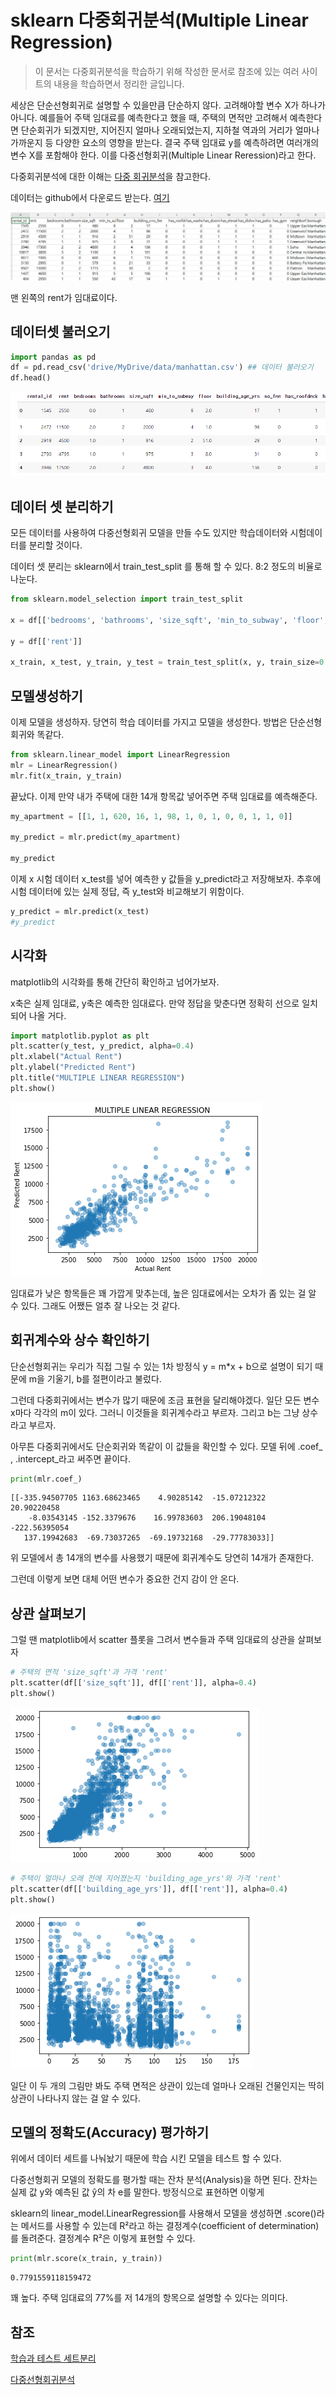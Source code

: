 # sklearn 다중회귀분석(Multiple Linear Regression) 

> 이 문서는 다중회귀분석을 학습하기 위해 작성한 문서로 참조에 있는 여러 사이트의 내용을 학습하면서 정리한 글입니다. 


세상은 단순선형회귀로 설명할 수 있을만큼 단순하지 않다. 고려해야할 변수 X가 하나가 아니다. 예를들어 주택 임대료를 예측한다고 했을 때, 주택의 면적만 고려해서 예측한다면 단순회귀가 되겠지만, 지어진지 얼마나 오래되었는지, 지하철 역과의 거리가 얼마나 가까운지 등 다양한 요소의 영향을 받는다. 결국 주택 임대료 y를 예측하려면 여러개의 변수 X를 포함해야 한다. 이를 다중선형회귀(Multiple Linear Reression)라고 한다. 

다중회귀분석에 대한 이해는  [다중 회귀분석](regress-05.md)을 참고한다. 


데이터는 github에서 다운로드 받는다. 
[여기](https://github.com/Codecademy/datasets/blob/master/streeteasy/manhattan.csv)  


![](../../.gitbook/assets/regress/regress31.png)


맨 왼쪽의 rent가 임대료이다. 


## 데이터셋 불러오기

```python 
import pandas as pd
df = pd.read_csv('drive/MyDrive/data/manhattan.csv') ## 데이터 불러오기
df.head()
```

![](../../.gitbook/assets/regress/regress32.png)




##  데이터 셋 분리하기

모든 데이터를 사용하여 다중선형회귀 모델을 만들 수도 있지만 학습데이터와 시험데이터를 분리할 것이다.  

데이터 셋 분리는 sklearn에서 train_test_split 를 통해 할 수 있다. 
8:2 정도의 비율로 나눈다. 


```python
from sklearn.model_selection import train_test_split

x = df[['bedrooms', 'bathrooms', 'size_sqft', 'min_to_subway', 'floor', 'building_age_yrs', 'no_fee', 'has_roofdeck', 'has_washer_dryer', 'has_doorman', 'has_elevator', 'has_dishwasher', 'has_patio', 'has_gym']]

y = df[['rent']]

x_train, x_test, y_train, y_test = train_test_split(x, y, train_size=0.8, test_size=0.2)
```

## 모델생성하기
이제 모델을 생성하자. 당연히 학습 데이터를 가지고 모델을 생성한다. 방법은 단순선형회귀와 똑같다.
```python 
from sklearn.linear_model import LinearRegression
mlr = LinearRegression()
mlr.fit(x_train, y_train) 
```
끝났다. 이제 만약 내가 주택에 대한 14개 항목값 넣어주면 주택 임대료를 예측해준다.

```python 
my_apartment = [[1, 1, 620, 16, 1, 98, 1, 0, 1, 0, 0, 1, 1, 0]]

my_predict = mlr.predict(my_apartment)

my_predict
```

이제 x 시험 데이터 x_test를 넣어 예측한 y 값들을 y_predict라고 저장해보자. 추후에 시험 데이터에 있는 실제 정답, 즉 y_test와 비교해보기 위함이다.


```python 
y_predict = mlr.predict(x_test)
#y_predict
```


## 시각화

matplotlib의 시각화를 통해 간단히 확인하고 넘어가보자.

x축은 실제 임대료, y축은 예측한 임대료다. 만약 정답을 맞춘다면 정확히 선으로 일치되어 나올 거다.

```python
import matplotlib.pyplot as plt
plt.scatter(y_test, y_predict, alpha=0.4)
plt.xlabel("Actual Rent")
plt.ylabel("Predicted Rent")
plt.title("MULTIPLE LINEAR REGRESSION")
plt.show()
```

![](../../.gitbook/assets/regress/regress33.png)

임대료가 낮은 항목들은 꽤 가깝게 맞추는데, 높은 임대료에서는 오차가 좀 있는 걸 알 수 있다. 그래도 어쨌든 얼추 잘 나오는 것 같다.




## 회귀계수와 상수 확인하기
단순선형회귀는 우리가 직접 그릴 수 있는 1차 방정식 y = m*x + b으로 설명이 되기 때문에 m을 기울기, b를 절편이라고 불렀다.

그런데 다중회귀에서는 변수가 많기 때문에 조금 표현을 달리해야겠다. 일단 모든 변수 x마다 각각의 m이 있다. 그러니 이것들을 회귀계수라고 부르자. 그리고 b는 그냥 상수라고 부르자.

아무튼 다중회귀에서도 단순회귀와 똑같이 이 값들을 확인할 수 있다. 모델 뒤에 .coef_ , .intercept_라고 써주면 끝이다.

```python 
print(mlr.coef_)
```
```
[[-335.94507705 1163.68623465    4.90285142  -15.07212322   20.90220458
    -8.03543145 -152.3379676    16.99783603  206.19048104 -222.56395054
   137.19942683  -69.73037265  -69.19732168  -29.77783033]]
```

위 모델에서 총 14개의 변수를 사용했기 때문에 회귀계수도 당연히 14개가 존재한다.

그런데 이렇게 보면 대체 어떤 변수가 중요한 건지 감이 안 온다.

## 상관 살펴보기
그럴 땐 matplotlib에서 scatter 플롯을 그려서 변수들과 주택 임대료의 상관을 살펴보자
```python
# 주택의 면적 'size_sqft'과 가격 'rent'
plt.scatter(df[['size_sqft']], df[['rent']], alpha=0.4)
plt.show()
```

![](../../.gitbook/assets/regress/regress34.png)

```python 
# 주택이 얼마나 오래 전에 지어졌는지 'building_age_yrs'와 가격 'rent'
plt.scatter(df[['building_age_yrs']], df[['rent']], alpha=0.4)
plt.show()
```

![](../../.gitbook/assets/regress/regress35.png)


일단 이 두 개의 그림만 봐도 주택 면적은 상관이 있는데 얼마나 오래된 건물인지는 딱히 상관이 나타나지 않는 걸 알 수 있다.


## 모델의 정확도(Accuracy) 평가하기

위에서 데이터 세트를 나눠놨기 때문에 학습 시킨 모델을 테스트 할 수 있다.

다중선형회귀 모델의 정확도를 평가할 때는 잔차 분석(Analysis)을 하면 된다. 잔차는 실제 값 y와 예측된 값 ŷ의 차 e를 말한다. 방정식으로 표현하면 이렇게


sklearn의 linear_model.LinearRegression를 사용해서 모델을 생성하면 .score()라는 메서드를 사용할 수 있는데 R²라고 하는 결정계수(coefficient of determination)를 돌려준다. 결정계수 R²은 이렇게 표현할 수 있다.


```python
print(mlr.score(x_train, y_train))
```
```
0.7791559118159472
```
꽤 높다. 주택 임대료의 77%를 저 14개의 항목으로 설명할 수 있다는 의미다.



## 참조
[학습과 테스트 세트분리](https://teddylee777.github.io/scikit-learn/train-test-split)       

[다중선형회귀분석](https://hleecaster.com/ml-multiple-linear-regression-example/)    



